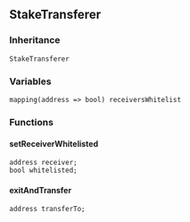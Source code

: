 ## StakeTransferer





### Inheritance

```
StakeTransferer
```

### Variables

```Solidity
mapping(address => bool) receiversWhitelist
```

### Functions

#### setReceiverWhitelisted





```Solidity
address receiver; 
bool whitelisted; 
```
#### exitAndTransfer





```Solidity
address transferTo; 
```


